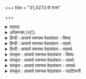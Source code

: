 +++
title = "31_0273 यो राजा"

+++
<details><summary>पदपाठः</summary>

यः꣢। रा꣡जा꣢꣯। च꣣र्षणीना꣢म्। या꣡ता꣢꣯। र꣡थे꣢꣯भिः। अ꣡ध्रि꣢꣯गुः। अ꣡ध्रि꣢꣯। गुः꣣। वि꣡श्वा꣢꣯साम्। त꣣रुता꣢। पृ꣡त꣢꣯नानाम्। ज्ये꣡ष्ठ꣢꣯म्। यः। वृ꣣त्रहा꣢। वृ꣣त्र। हा꣢। गृ꣣णे꣢। २७३।
</details>

<details><summary>अधिमन्त्रम् (VC)</summary>

- इन्द्रः
- पुरुहन्मा आङ्गिरसः
- बृहती
- मध्यमः
- ऐन्द्रं काण्डम्
</details>

<details><summary>हिन्दी : आचार्य रामनाथ वेदालंकार - विषयः</summary>

प्रथम मन्त्र में परमात्मा और राजा के गुणों का वर्णन किया गया है।
</details>

<details><summary>हिन्दी : आचार्य रामनाथ वेदालंकार - पदार्थः</summary>

पदार्थान्वय -  प्रथम—परमात्मा के पक्ष में। (यः) जो इन्द्र परमेश्वर (चर्षणीनाम्) मनुष्यों का (राजा) सम्राट् (रथेभिः याता) मानो रथों से यात्रा करनेवाला अर्थात् रथयात्री के समान शीघ्रव्यापी, (अध्रिगुः) बेरोक गतिवाला तथा (विश्वासाम्) सब (पृतनानाम्) शत्रु-सेनाओं का, अर्थात् शत्रुभूत कामज-क्रोधज आदि गणों का (तरुता) पराजित करनेवाला है, (यः) और जो (वृत्रहा) पापों का संहारक है, उस (ज्येष्ठम्) गुणों में सबसे श्रेष्ठ तथा अनादि होने से आयु में भी सबसे वृद्ध परमेश्वर की, मैं (गृणे) स्तुति और अर्चना करता हूँ ॥ कामज और क्रोधज गणों का उल्लेख मनु ने इस प्रकार किया है—शिकार करना, जुआ खेलना, दिन में सोना, दूसरों की निन्दा करना, दूसरों की स्त्रियों का सेवन करना, नशा करना, अनुचित रूप से बाजे बजाने में लगे रहना, व्यर्थ इधर-उधर घूमना—ये दस काम के गण हैं। चुगली, दुस्साहस, द्रोह, ईर्ष्या, असूया, अर्थशुचि न होना, वाणी और दण्ड की कठोरता होना—ये आठ क्रोध के गण हैं। (मनु. ७।४७, ४८)। साधक की उपासना में विघ्न डालनेवाले इन शत्रुगणों को परमेश्वर पराजित कर देता है ॥ द्वितीय—राजा के पक्ष में। (यः) जो (चर्षणीनाम्) मानुषी प्रजाओं का (राजा) राजा, (रथेभिः) जल, स्थल और अन्तरिक्ष में चलनेवाले यानों से (याता) आवागमन करनेवाला, (अध्रिगुः) न रोकी जा सकने योग्य गतिवाला और (विश्वासाम्) सब (पृतनानाम्) रिपुसेनाओं का (तरुता) पराजेता है, (यः) और जो (वृत्रहा) विघ्नकारी शत्रुओं का संहारक है, उस (ज्येष्ठम्) वीरता आदि गुणों में श्रेष्ठ राजा को, मैं (गृणे) पुकारता हूँ, उसकी स्तुति करता हूँ, उसे प्रोत्साहित करता हूँ, उसका सत्कार करता हूँ ॥१॥ इस मन्त्र में श्लेष अलङ्कार है। परमेश्वर-पक्ष में याता रथेभिः में व्यङ्ग्योत्प्रेक्षा है ॥१॥
</details>

<details><summary>हिन्दी : आचार्य रामनाथ वेदालंकार - भावार्थः</summary>

भावार्थ -  जैसे ब्रह्माण्ड का राजराजेश्वर, संकटों से बचानेवाला, किसी से प्रतिहत न होनेवाला, विजयार्थ प्रयत्नशील दिव्य गुणों की सेनाओं को विजय दिलानेवाला, काम-क्रोध आदि की सेनाओं का ध्वंस करनेवाला, ज्येष्ठ और श्रेष्ठ परमात्मा सबके द्वारा उपासना करने योग्य है, वैसे ही बिजली आदि से चलाये जानेवाले विमान आदि यानों से जाने-आनेवाला, समस्त शत्रुओं को जीतनेवाला वीर राष्ट्रनायक भी संकटकाल में प्रजाजनों द्वारा पुकारने योग्य, प्रोत्साहन देने योग्य तथा गुण-कर्मों की प्रशंसा करके कीर्ति गाने योग्य है ॥१॥
</details>

<details><summary>संस्कृत : आचार्य रामनाथ वेदालंकार - विषयः</summary>

अथ परमात्मनो राज्ञश्च गुणान् वर्णयति।
</details>

<details><summary>संस्कृत : आचार्य रामनाथ वेदालंकार - पदार्थः</summary>

पदार्थान्वय -  प्रथमः—परमात्मपरः। (यः) इन्द्रः परमेश्वरः (चर्षणीनाम्) मनुष्याणाम् (राजा) सम्राट्, (रथेभिः) रथैरिव इति लुप्तोपमम्, (याता) सज्जनान् गन्ता, (अध्रिगुः२) अधृतगमनः, शत्रुभिरप्रतिरुद्धगतिः, (विश्वासाम्) समस्तानाम् (पृतनानाम्) शत्रुसेनानाम्, कामजक्रोधजादिगणानाम् (तरुता३) उल्लङ्घयिता, पराजेता वर्तते। तॄ प्लवनसंतरणयोः तृचि ‘ग्रसितस्कभितस्तभित० अ० ७।२।३४’ इति उडागमो निपात्यते। (यः) यश्च इन्द्रः परमेश्वरः (वृत्रहा) पापहन्ता विद्यते, तम् (ज्येष्ठम्) गुणैः (प्रशस्यतमम्), अनादित्वाद् वयसाऽपि च वृद्धतमम्। अतिशयेन प्रशस्यो वृद्धो वेत्यर्थे इष्ठनि ‘ज्य च’ ‘वृद्धस्य च’ अ० ५।३।६१।६२ इति क्रमशः प्रशस्यवृद्धाभ्यां ज्यादेशः। अहम् गृणे स्तौमि अर्चामि वा। गॄ शब्दे, क्र्यादिः, गृणातिः अर्चतिकर्मा। निघं० ३।१४। स्तुतिकर्मा। निरु० ३।५ ॥ कामजक्रोधजगणाः मनुना एवं वर्णिताः—मृगयाक्षो दिवास्वप्नः परिवादः स्त्रियो मदः। तौर्य्यत्रिकं वृथाट्या च कामजो दशको गणः ॥ पैशुन्यं साहसं द्रोह ईर्ष्यासूयार्थदूषणम्। वाग्दण्डजं च पारुष्यं क्रोधजोऽपि गणोऽष्टकः। (मु० ७।४७, ४८)। एवं लोभादिगणा अपि विज्ञेयाः। उपासनाप्रतिरोधकान् तान् शत्रुगणान् परमेश्वरः पराजयते ॥ अथ द्वितीयः—राजपरः. (यः चर्षणीनाम्) मानुषीणां प्रजानाम् (राजा) सम्राट्, (रथेभिः) जलस्थलान्तरिक्षयानैः (याता) गन्ता, (अध्रिगुः) अप्रतिरुद्धगमनः, किञ्च (विश्वासाम्) सर्वासाम् (पृतनानाम्) रिपुसेनानाम् (तरुता) पराजेता विद्यते, (यः) यश्च (वृत्रहा) विघ्नकारिणां शत्रूणां हन्ताऽसि, तम् (ज्येष्ठम्) वीरत्वादिगुणैः प्रशस्यतमम् इन्द्रं राजानम् (गृणे) आह्वयामि, स्तौमि, प्रोत्साहयामि, सत्करोमि च ॥१॥ अत्र श्लेषोऽलङ्कारः। परमेश्वरपक्षे ‘याता रथेभिः’ इत्यत्र व्यङ्ग्योत्प्रेक्षा ॥१॥
</details>

<details><summary>संस्कृत : आचार्य रामनाथ वेदालंकार - भावार्थः</summary>

भावार्थ -  यथा ब्रह्माण्डस्य राजराजेश्वरः संकटेभ्यस्त्राता केनाप्यप्रतिहतो विजयाय प्रयतमानानां दिव्यगुणचमूनां विजयप्रदाता कामक्रोधादिसेनानां ध्वंसको ज्येष्ठः श्रेष्ठश्च परमात्मा सर्वैरुपासनीयः, तथैव विद्युदादिभिश्चाल्यमानैर्विमानादिभिर्गन्ताऽऽगन्ता सकलशत्रुविजेता वीरो राष्ट्रनायकोऽपि संकटकाले प्रजाजनैराह्वातव्यो गुणकर्मप्रशंसनैः कीर्तनीयश्च ॥१॥
</details>

<details><summary>संस्कृत : आचार्य रामनाथ वेदालंकार - पादटिप्पनी</summary>

टिप्पनी -   १. ऋ० ८।७०।१, अथ० २०।९२।१६, २०।१०५।४ सर्वत्र ‘ज्येष्ठं’ इत्यत्र ज्येष्ठो इति पाठः। साम० ९३३। २. द्रष्टव्यम्—निरु० ५।११ यत्र गवि अधिकृतत्वान्मन्त्रः, तच्छब्दवत्त्वात् प्रशासनम्, अधृतगमनत्वात् कर्मवत्वाच्च अग्निरिन्द्रश्च अध्रिगुशब्दवाच्यानि उक्तानि। ३. विश्वासां तरुता पृतनानां सर्वासां निस्तारिता, जेता सङ्ग्रामभूमीनाम्—इति वि०। तरुता हन्ता—इति भ०। तारकः इति सा०।
</details>